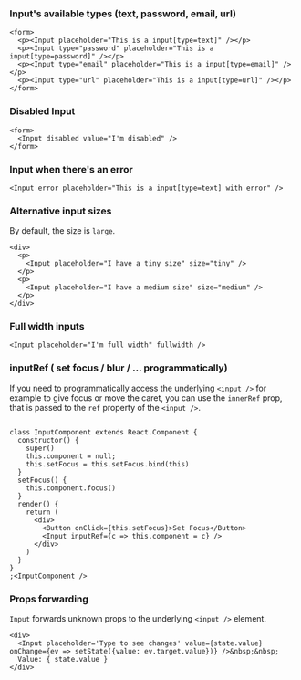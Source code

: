 ### Input's available types (text, password, email, url)

```
<form>
  <p><Input placeholder="This is a input[type=text]" /></p>
  <p><Input type="password" placeholder="This is a input[type=password]" /></p>
  <p><Input type="email" placeholder="This is a input[type=email]" /></p>
  <p><Input type="url" placeholder="This is a input[type=url]" /></p>
</form>
```

### Disabled Input

```
<form>
  <Input disabled value="I'm disabled" />
</form>
```

### Input when there's an error

```
<Input error placeholder="This is a input[type=text] with error" />
```

### Alternative input sizes

By default, the size is `large`.

```
<div>
  <p>
    <Input placeholder="I have a tiny size" size="tiny" />
  </p>
  <p>
    <Input placeholder="I have a medium size" size="medium" />
  </p>
</div>
```

### Full width inputs

```
<Input placeholder="I'm full width" fullwidth />
```

### inputRef ( set focus / blur / ... programmatically)

If you need to programmatically access the underlying `<input />` for example to give focus or move the caret, you can use the `innerRef` prop, that is passed to the `ref` property of the `<input />`.

```

class InputComponent extends React.Component {
  constructor() {
    super()
    this.component = null;
    this.setFocus = this.setFocus.bind(this)
  }
  setFocus() {
    this.component.focus()
  }
  render() {
    return (
      <div>
        <Button onClick={this.setFocus}>Set Focus</Button>
        <Input inputRef={c => this.component = c} />
      </div>
    )
  }
}
;<InputComponent />
```

### Props forwarding

`Input` forwards unknown props to the underlying `<input />` element.

```
<div>
  <Input placeholder='Type to see changes' value={state.value} onChange={ev => setState({value: ev.target.value})} />&nbsp;&nbsp;
  Value: { state.value }
</div>
```
